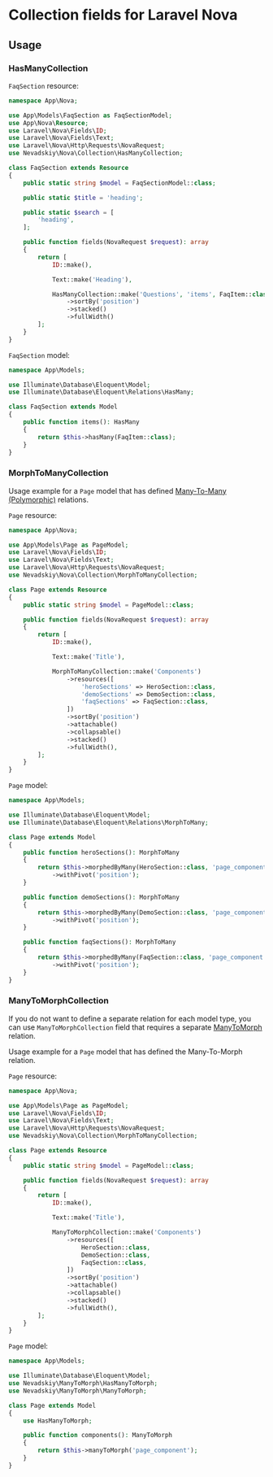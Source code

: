 # Collection fields for Laravel Nova

## Usage

### HasManyCollection

`FaqSection` resource:

```php
namespace App\Nova;

use App\Models\FaqSection as FaqSectionModel;
use App\Nova\Resource;
use Laravel\Nova\Fields\ID;
use Laravel\Nova\Fields\Text;
use Laravel\Nova\Http\Requests\NovaRequest;
use Nevadskiy\Nova\Collection\HasManyCollection;

class FaqSection extends Resource
{
    public static string $model = FaqSectionModel::class;

    public static $title = 'heading';

    public static $search = [
        'heading',
    ];

    public function fields(NovaRequest $request): array
    {
        return [
            ID::make(),

            Text::make('Heading'),

            HasManyCollection::make('Questions', 'items', FaqItem::class)
                ->sortBy('position')
                ->stacked()
                ->fullWidth()
        ];
    }
}
```

`FaqSection` model:

```php
namespace App\Models;

use Illuminate\Database\Eloquent\Model;
use Illuminate\Database\Eloquent\Relations\HasMany;

class FaqSection extends Model
{
    public function items(): HasMany
    {
        return $this->hasMany(FaqItem::class);
    }
}
```

### MorphToManyCollection

Usage example for a `Page` model that has defined [Many-To-Many (Polymorphic)](https://laravel.com/docs/eloquent-relationships#many-to-many-polymorphic-relations) relations. 

`Page` resource:

```php
namespace App\Nova;

use App\Models\Page as PageModel;
use Laravel\Nova\Fields\ID;
use Laravel\Nova\Fields\Text;
use Laravel\Nova\Http\Requests\NovaRequest;
use Nevadskiy\Nova\Collection\MorphToManyCollection;

class Page extends Resource
{
    public static string $model = PageModel::class;

    public function fields(NovaRequest $request): array
    {
        return [
            ID::make(),

            Text::make('Title'),

            MorphToManyCollection::make('Components')
                ->resources([
                    'heroSections' => HeroSection::class,
                    'demoSections' => DemoSection::class,
                    'faqSections' => FaqSection::class,
                ])
                ->sortBy('position')
                ->attachable()
                ->collapsable()
                ->stacked()
                ->fullWidth(),
        ];
    }
}
```

`Page` model:

```php
namespace App\Models;

use Illuminate\Database\Eloquent\Model;
use Illuminate\Database\Eloquent\Relations\MorphToMany;

class Page extends Model
{
    public function heroSections(): MorphToMany
    {
        return $this->morphedByMany(HeroSection::class, 'page_component')
            ->withPivot('position');
    }

    public function demoSections(): MorphToMany
    {
        return $this->morphedByMany(DemoSection::class, 'page_component')
            ->withPivot('position');
    }

    public function faqSections(): MorphToMany
    {
        return $this->morphedByMany(FaqSection::class, 'page_component')
            ->withPivot('position');
    }
}
```

### ManyToMorphCollection

If you do not want to define a separate relation for each model type, you can use `ManyToMorphCollection` field that requires a separate [ManyToMorph](https://github.com/nevadskiy/laravel-many-to-morph) relation.

Usage example for a `Page` model that has defined the Many-To-Morph relation.

`Page` resource:

```php
namespace App\Nova;

use App\Models\Page as PageModel;
use Laravel\Nova\Fields\ID;
use Laravel\Nova\Fields\Text;
use Laravel\Nova\Http\Requests\NovaRequest;
use Nevadskiy\Nova\Collection\MorphToManyCollection;

class Page extends Resource
{
    public static string $model = PageModel::class;

    public function fields(NovaRequest $request): array
    {
        return [
            ID::make(),

            Text::make('Title'),

            ManyToMorphCollection::make('Components')
                ->resources([
                    HeroSection::class,
                    DemoSection::class,
                    FaqSection::class,
                ])
                ->sortBy('position')
                ->attachable()
                ->collapsable()
                ->stacked()
                ->fullWidth(),
        ];
    }
}
```

`Page` model:

```php
namespace App\Models;

use Illuminate\Database\Eloquent\Model;
use Nevadskiy\ManyToMorph\HasManyToMorph;
use Nevadskiy\ManyToMorph\ManyToMorph;

class Page extends Model
{
    use HasManyToMorph;

    public function components(): ManyToMorph
    {
        return $this->manyToMorph('page_component');
    }
}
```
